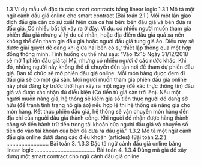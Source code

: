 1.3 Ví dụ mẫu về đặc tả các smart contracts bằng linear logic
1.3.1 Mô tả một ngữ cảnh đấu giá online cho smart contract (Bài toán 2.1 )
Mỗi một lần giao dịch đấu giá cần có sự xuất hiện của cả hai bên: bên đấu giá và bên đưa ra đấu giá. 
Có nhiều bất lợi xảy ra ở đây. 
Ví dụ: có nhiều người muốn tham gia phiên đấu giá nhưng vì lý do cá nhân, hoặc địa điểm đấu giá quá xa nên không thể
đến tham gia đấu giá hoặc người đấu giá tung giá ảo. Điều này sẽ được giải quyết dễ dàng khi giữa hai bên có sự thiết
lập thông qua một hợp đồng thông minh. Tình huống cụ thể như sau:
“Vào 15:15 Ngày 31/12/2018 sẽ mở 1 phiên đấu giá tại Mỹ, nhưng có nhiều người ở các nước khác. Khi đó, những người này
không thể di chuyển đến tận nơi để tham dự phiên đấu giá. Ban tổ chức sẽ mở phiên đấu giá online. Mỗi món hàng được đem
đi đấu giá sẽ có một giá sàn. Mọi người muốn tham gia phiên đấu giá online này phải đăng ký trước thời hạn xảy ra một ngày
(để xác thực thông tin) đấu giá và được xác nhận đủ điều kiện (Có tiền từ giá sàn trở lên). Nếu một người muốn nâng giá,
hệ thống sẽ kiểm gia số tiền thực người đó đang sở hữu (để tránh tình trạng hô giá ảo) nếu hợp lệ thì hệ thống sẽ nâng giá
cho món hàng. Kết thúc phiên đấu giá, hệ thống sẽ vận chuyển món hàng đến địa chỉ của người đấu giá thành công. Khi người
đó nhận được hàng thành công sẽ tiến hành trừ tiền trong tài khoản của người đấu giá và chuyển số tiền đó vào tài khoản của
bên đã đưa ra đấu giá.”
1.3.2 Mô tả một ngữ cảnh đấu giá online dưới dạng các điều khoản (articles) (Bài toán 2.2 )
……………………….
Bài toán 3. 
1.3.3 Đặc tả ngữ cảnh đấu giá online bằng linear logic
………………………………….
Bài toán 4. 
1.3.4 Dùng mã giả để xây dựng một smart contract cho ngữ cảnh đấu giá online
